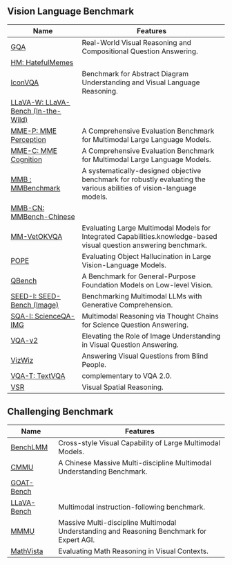 ## Vision Language Benchmark

| Name                                                         | Features                                                     |
| ------------------------------------------------------------ | ------------------------------------------------------------ |
| [GQA](https://arxiv.org/abs/1902.09506)                      | Real-World Visual Reasoning and Compositional Question Answering. |
| [HM: HatefulMemes](https://arxiv.org/abs/2005.04790)         |                                                              |
| [IconVQA](https://iconqa.github.io/)                         | Benchmark for Abstract Diagram Understanding and Visual Language Reasoning. |
| [LLaVA-W: LLaVA-Bench (In-the-Wild)](https://arxiv.org/abs/2205.00363) |                                                              |
| [MME-P:  MME Perception](https://arxiv.org/abs/2306.13394)   | A Comprehensive Evaluation Benchmark for Multimodal Large Language Models. |
| [MME-C:  MME Cognition](https://arxiv.org/abs/2306.13394)    | A Comprehensive Evaluation Benchmark for Multimodal Large Language Models. |
| [MMB :  MMBenchmark](https://arxiv.org/abs/2307.06281)       | A systematically-designed objective benchmark for robustly evaluating the various abilities of vision-language models. |
| [MMB-CN: MMBench-Chinese](https://arxiv.org/abs/2307.06281)  |                                                              |
| [MM-Vet](https://arxiv.org/abs/2308.02490)[OKVQA](https://allenai.org/project/a-okvqa/home) | Evaluating Large Multimodal Models for Integrated Capabilities.knowledge-based visual question answering benchmark. |
| [POPE](https://github.com/RUCAIBox/POPE)                     | Evaluating Object Hallucination in Large Vision-Language Models. |
| [QBench](https://arxiv.org/abs/2309.14181)                   | A Benchmark for General-Purpose Foundation Models on Low-level Vision. |
| [SEED-I:  SEED-Bench (Image)](https://arxiv.org/abs/2307.16125) | Benchmarking Multimodal LLMs with Generative Comprehension.  |
| [SQA-I: ScienceQA-IMG](https://scienceqa.github.io/)         | Multimodal Reasoning via Thought Chains for Science Question Answering. |
| [VQA-v2](https://arxiv.org/abs/1612.00837)                   | Elevating the Role of Image Understanding in Visual Question Answering. |
| [VizWiz](https://arxiv.org/abs/1802.08218)                   | Answering Visual Questions from Blind People.                |
| [VQA-T: TextVQA](https://arxiv.org/abs/1904.08920)           | complementary to VQA 2.0.                                    |
| [VSR](https://arxiv.org/abs/2205.00363)                      | Visual Spatial Reasoning.                                    |





## Challenging Benchmark

| Name                                                         | Features                                                     |
| ------------------------------------------------------------ | ------------------------------------------------------------ |
| [BenchLMM](https://github.com/AIFEG/BenchLMM)                | Cross-style Visual Capability of Large Multimodal Models.    |
| [CMMU](https://cmmmu-benchmark.github.io/)                   | A Chinese Massive Multi-discipline Multimodal Understanding Benchmark. |
| [GOAT-Bench](https://goatlmm.github.io/)                     |                                                              |
| [LLaVA-Bench](https://github.com/Computer-Vision-in-the-Wild/CVinW_Readings) | Multimodal instruction-following benchmark.                  |
| [MMMU](https://mmmu-benchmark.github.io/)                    | Massive Multi-discipline Multimodal Understanding and Reasoning Benchmark for Expert AGI. |
| [MathVista](https://mathvista.github.io/)                    | Evaluating Math Reasoning in Visual Contexts.                |

